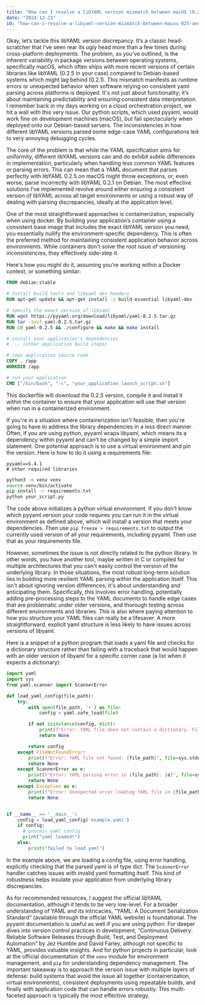 ```yaml
---
title: "How can I resolve a libYAML version mismatch between macOS (0.2.5) and Debian (0.2.1)?"
date: "2024-12-23"
id: "how-can-i-resolve-a-libyaml-version-mismatch-between-macos-025-and-debian-021"
---
```


Okay, let’s tackle this libYAML version discrepancy. It’s a classic head-scratcher that I’ve seen rear its ugly head more than a few times during cross-platform deployments. The problem, as you’ve outlined, is the inherent variability in package versions between operating systems, specifically macOS, which often ships with more recent versions of certain libraries like libYAML (0.2.5 in your case) compared to Debian-based systems which might lag behind (0.2.1). This mismatch manifests as runtime errors or unexpected behavior when software relying on consistent yaml parsing across platforms is deployed. It's not just about functionality; it’s about maintaining predictability and ensuring consistent data interpretation. I remember back in my days working on a cloud orchestration project, we hit a wall with this very issue. Our python scripts, which used pyyaml, would work fine on development machines (macOS), but fail spectacularly when deployed onto our Debian-based servers. The inconsistencies in how different libYAML versions parsed some edge-case YAML configurations led to very annoying debugging cycles.

The core of the problem is that while the YAML specification aims for uniformity, different libYAML versions can and do exhibit subtle differences in implementation, particularly when handling less common YAML features or parsing errors. This can mean that a YAML document that parses perfectly with libYAML 0.2.5 on macOS might throw exceptions, or, even worse, parse incorrectly with libYAML 0.2.1 on Debian. The most effective solutions I've implemented revolve around either ensuring a consistent version of libYAML across all target environments or using a robust way of dealing with parsing discrepancies, ideally at the application level.

One of the most straightforward approaches is containerization, especially when using docker. By building your application’s container using a consistent base image that includes the exact libYAML version you need, you essentially nullify the environment-specific dependency. This is often the preferred method for maintaining consistent application behavior across environments. While containers don't solve the *root* issue of versioning inconsistencies, they effectively side-step it.

Here's how you might do it, assuming you're working within a Docker context, or something similar:

```dockerfile
FROM debian:stable

# install build tools and libyaml dev headers
RUN apt-get update && apt-get install -y build-essential libyaml-dev

# specify the exact version of libyaml
RUN wget https://pyyaml.org/download/libyaml/yaml-0.2.5.tar.gz
RUN tar -zxvf yaml-0.2.5.tar.gz
RUN cd yaml-0.2.5 && ./configure && make && make install

# install your application's dependencies
# ... (other application build steps)

# copy application source code
COPY . /app
WORKDIR /app

# run your application
CMD ["/bin/bash", "-c", "your_application_launch_script.sh"]
```
This dockerfile will download the 0.2.5 version, compile it and install it within the container to ensure that your application will use that version when run in a containerized environment.

If you're in a situation where containerization isn't feasible, then you're going to have to address the library dependencies in a less direct manner. Often, if you are using python, pyyaml wraps libyaml, which means its a dependency within pyyaml and can’t be changed by a simple import statement. One potential approach is to use a virtual environment and pin the version. Here is how to do it using a requirements file:
```text
pyyaml==5.4.1
# other required libraries
```

```bash
python3 -m venv venv
source venv/bin/activate
pip install -r requirements.txt
python your_script.py
```
The code above initializes a python virtual environment. If you don’t know which pyyaml version your code requires you can run it in the virtual environment as defined above, which will install a version that meets your dependencies. Then use `pip freeze > requirements.txt` to output the currently used version of all your requirements, including pyyaml. Then use that as your requirements file.

However, sometimes the issue is not directly related to the python library. In other words, you have another tool, maybe written in C or compiled for multiple architectures that you can't easily control the version of the underlying library. In those situations, the most robust long-term solution lies in building more resilient YAML parsing within the application itself. This isn't about ignoring version differences; it's about understanding and anticipating them. Specifically, this involves error handling, potentially adding pre-processing steps to the YAML documents to handle edge cases that are problematic under older versions, and thorough testing across different environments and libraries. This is also where paying attention to how you structure your YAML files can really be a lifesaver. A more straightforward, explicit yaml structure is less likely to have issues across versions of libyaml.

Here is a snippet of a python program that loads a yaml file and checks for a dictionary structure rather than failing with a traceback that would happen with an older version of libyaml for a specific corner case (a list when it expects a dictionary):

```python
import yaml
import sys
from yaml.scanner import ScannerError

def load_yaml_config(file_path):
    try:
        with open(file_path, 'r') as file:
            config = yaml.safe_load(file)

        if not isinstance(config, dict):
            print(f"Error: YAML file does not contain a dictionary. File: {file_path}", file=sys.stderr)
            return None

        return config
    except FileNotFoundError:
        print(f"Error: YAML file not found: {file_path}", file=sys.stderr)
        return None
    except ScannerError as e:
        print(f"Error: YAML parsing error in {file_path}: {e}", file=sys.stderr)
        return None
    except Exception as e:
        print(f"Error: Unexpected error loading YAML file in {file_path}: {e}", file=sys.stderr)
        return None


if __name__ == '__main__':
    config = load_yaml_config('example.yaml')
    if config:
      # process yaml config
      print("yaml loaded!")
    else:
        print("failed to load yaml")

```
In the example above, we are loading a config file, using error handling, explicitly checking that the parsed yaml is of type dict. The `ScannerError` handler catches issues with invalid yaml formatting itself. This kind of robustness helps insulate your application from underlying library discrepancies.

As for recommended resources, I suggest the official libYAML documentation, although it tends to be very low-level. For a broader understanding of YAML and its intricacies, “YAML: A Document Serialization Standard” (available through the official YAML website) is foundational. The pyyaml documentation is useful as well if you are using python. For deeper dives into version control practices in development, “Continuous Delivery: Reliable Software Releases through Build, Test, and Deployment Automation” by Jez Humble and David Farley, although not specific to YAML, provides valuable insights. And for python projects in particular, look at the official documentation of the `venv` module for environment management, and `pip` for understanding dependency management. The important takeaway is to approach the version issue with multiple layers of defense: build systems that avoid the issue all together (containerization, virtual environments), consistent deployments using repeatable builds, and finally with application code that can handle errors robustly. This multi-faceted approach is typically the most effective strategy.
